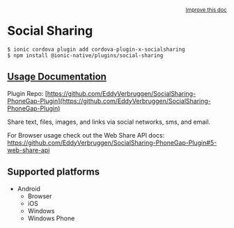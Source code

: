 <a style="float:right;font-size:12px;" href="http://github.com/danielsogl/awesome-cordova-plugins/edit/master/src/@awesome-cordova-plugins/plugins/social-sharing/index.ts#L1">
  Improve this doc
</a>

# Social Sharing

```
$ ionic cordova plugin add cordova-plugin-x-socialsharing
$ npm install @ionic-native/plugins/social-sharing
```

## [Usage Documentation](https://ionicframework.com/docs/native/social-sharing/)

Plugin Repo: [https://github.com/EddyVerbruggen/SocialSharing-PhoneGap-Plugin](https://github.com/EddyVerbruggen/SocialSharing-PhoneGap-Plugin)

Share text, files, images, and links via social networks, sms, and email.

For Browser usage check out the Web Share API docs: https://github.com/EddyVerbruggen/SocialSharing-PhoneGap-Plugin#5-web-share-api

## Supported platforms

- Android
  - Browser
  - iOS
  - Windows
  - Windows Phone
